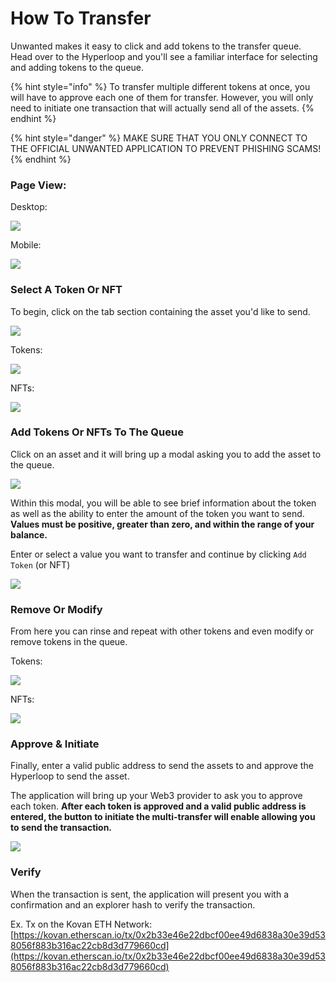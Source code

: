 # How To Transfer

Unwanted makes it easy to click and add tokens to the transfer queue. Head over to the Hyperloop and you'll see a familiar interface for selecting and adding tokens to the queue.

{% hint style="info" %}
To transfer multiple different tokens at once, you will have to approve each one of them for transfer. However, you will only need to initiate one transaction that will actually send all of the assets.
{% endhint %}

{% hint style="danger" %}
MAKE SURE THAT YOU ONLY CONNECT TO THE OFFICIAL UNWANTED APPLICATION TO PREVENT PHISHING SCAMS!
{% endhint %}

### Page View:

Desktop:

![](<../../.gitbook/assets/Screen Shot 2022-03-01 at 11.20.59 PM.png>)

Mobile:

![](<../../.gitbook/assets/Screen Shot 2022-03-01 at 11.18.33 PM.png>)



### Select A Token Or NFT

To begin, click on the tab section containing the asset you'd like to send.

![](<../../.gitbook/assets/Screen Shot 2022-03-01 at 11.23.44 PM.png>)

Tokens:

![](<../../.gitbook/assets/Screen Shot 2022-03-01 at 11.25.27 PM.png>)



NFTs:

![](<../../.gitbook/assets/Screen Shot 2022-03-01 at 11.25.59 PM.png>)



### Add Tokens Or NFTs To The Queue

Click on an asset and it will bring up a modal asking you to add the asset to the queue.

![](<../../.gitbook/assets/Screen Shot 2022-03-01 at 11.40.20 PM.png>)

Within this modal, you will be able to see brief information about the token as well as the ability to enter the amount of the token you want to send. **Values must be positive, greater than zero, and within the range of your balance.**

Enter or select a value you want to transfer and continue by clicking `Add Token` (or NFT)

![](<../../.gitbook/assets/Screen Shot 2022-03-01 at 11.37.22 PM.png>)



### Remove Or Modify

From here you can rinse and repeat with other tokens and even modify or remove tokens in the queue.

Tokens:

![](../../.gitbook/assets/uwxhlp2.gif)

NFTs:

![](../../.gitbook/assets/uwxhlp3.gif)



### Approve & Initiate

Finally, enter a valid public address to send the assets to and approve the Hyperloop to send the asset.&#x20;

The application will bring up your Web3 provider to ask you to approve each token. **After each token is approved and a valid public address is entered, the button to initiate the multi-transfer will enable allowing you to send the transaction.**

****![](../../.gitbook/assets/uwxhlp4.gif)****



### Verify

When the transaction is sent, the application will present you with a confirmation and an explorer hash to verify the transaction.

Ex. Tx on the Kovan ETH Network: [https://kovan.etherscan.io/tx/0x2b33e46e22dbcf00ee49d6838a30e39d538056f883b316ac22cb8d3d779660cd](https://kovan.etherscan.io/tx/0x2b33e46e22dbcf00ee49d6838a30e39d538056f883b316ac22cb8d3d779660cd)

